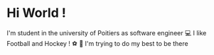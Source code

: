 # Hi World !
I'm student in the university of Poitiers as software engineer 💻
I like Football and Hockey ! ⚽️ 🏒
I'm trying to do my best to be there
